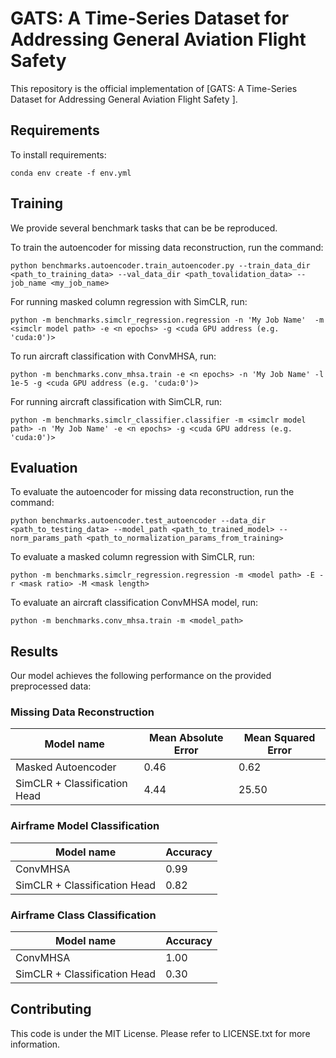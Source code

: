 # GATS: A Time-Series Dataset for Addressing General Aviation Flight Safety 

This repository is the official implementation of [GATS: A Time-Series Dataset for Addressing General Aviation Flight Safety ]. 

## Requirements

To install requirements:

```setup
conda env create -f env.yml
```

## Training

We provide several benchmark tasks that can be be reproduced.

To train the autoencoder for missing data reconstruction, run the command:

```train
python benchmarks.autoencoder.train_autoencoder.py --train_data_dir <path_to_training_data> --val_data_dir <path_tovalidation_data> --job_name <my_job_name>
```

For running masked column regression with SimCLR, run:
```
python -m benchmarks.simclr_regression.regression -n 'My Job Name'  -m <simclr model path> -e <n epochs> -g <cuda GPU address (e.g. 'cuda:0')>
```

To run aircraft classification with ConvMHSA, run:
```
python -m benchmarks.conv_mhsa.train -e <n epochs> -n 'My Job Name' -l 1e-5 -g <cuda GPU address (e.g. 'cuda:0')>
```

For running aircraft classification with SimCLR, run:
```
python -m benchmarks.simclr_classifier.classifier -m <simclr model path> -n 'My Job Name' -e <n epochs> -g <cuda GPU address (e.g. 'cuda:0')>
```

## Evaluation

To evaluate the autoencoder for missing data reconstruction, run the command:
```eval
python benchmarks.autoencoder.test_autoencoder --data_dir <path_to_testing_data> --model_path <path_to_trained_model> --norm_params_path <path_to_normalization_params_from_training>
```

To evaluate a masked column regression with SimCLR, run:
```
python -m benchmarks.simclr_regression.regression -m <model path> -E -r <mask ratio> -M <mask length>
```

To evaluate an aircraft classification ConvMHSA model, run:
```
python -m benchmarks.conv_mhsa.train -m <model_path>
```

## Results

Our model achieves the following performance on the provided preprocessed data:

### Missing Data Reconstruction
| Model name         | Mean Absolute Error  | Mean Squared Error |
| ------------------ |---------------- | -------------- |
| Masked Autoencoder  |     0.46        |      0.62      |
| SimCLR + Classification Head   |    4.44       |      25.50  |

### Airframe Model Classification
| Model name         | Accuracy |
| ------------------ | -------------- |
| ConvMHSA  |     0.99      |
| SimCLR + Classification Head  |    0.82  |

### Airframe Class Classification
| Model name         | Accuracy |
| ------------------ | -------------- |
| ConvMHSA  |     1.00      |
| SimCLR + Classification Head  |    0.30  |


## Contributing

This code is under the MIT License. Please refer to LICENSE.txt for more information.
